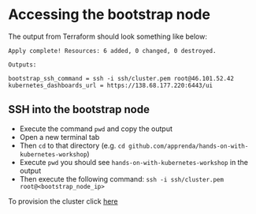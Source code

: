 # Accessing the bootstrap node

The output from Terraform should look something like below:

```
Apply complete! Resources: 6 added, 0 changed, 0 destroyed.

Outputs:

bootstrap_ssh_command = ssh -i ssh/cluster.pem root@46.101.52.42
kubernetes_dashboards_url = https://138.68.177.220:6443/ui
```

## SSH into the bootstrap node

* Execute the command `pwd` and copy the output
* Open a new terminal tab
* Then `cd` to that directory (e.g. `cd github.com/apprenda/hands-on-with-kubernetes-workshop`)
* Execute `pwd` you should see `hands-on-with-kubernetes-workshop` in the output
* Then execute the following command: `ssh -i ssh/cluster.pem root@<bootstrap_node_ip>`

To provision the cluster click [here](5-provision-cluster.md)